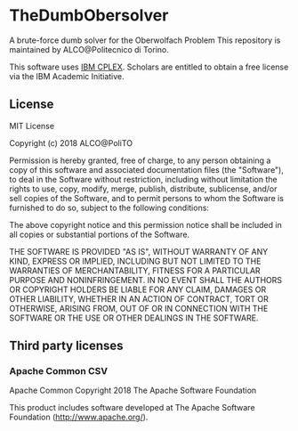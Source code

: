 # TheDumbObersolver
A brute-force dumb solver for the Oberwolfach Problem
This repository is maintained by ALCO@Politecnico di Torino.

This software uses [IBM CPLEX](https://developer.ibm.com/academic/). Scholars are entitled to obtain a free license via the IBM Academic Initiative.

## License

MIT License

Copyright (c) 2018 ALCO@PoliTO

Permission is hereby granted, free of charge, to any person obtaining a copy
of this software and associated documentation files (the "Software"), to deal
in the Software without restriction, including without limitation the rights
to use, copy, modify, merge, publish, distribute, sublicense, and/or sell
copies of the Software, and to permit persons to whom the Software is
furnished to do so, subject to the following conditions:

The above copyright notice and this permission notice shall be included in all
copies or substantial portions of the Software.

THE SOFTWARE IS PROVIDED "AS IS", WITHOUT WARRANTY OF ANY KIND, EXPRESS OR
IMPLIED, INCLUDING BUT NOT LIMITED TO THE WARRANTIES OF MERCHANTABILITY,
FITNESS FOR A PARTICULAR PURPOSE AND NONINFRINGEMENT. IN NO EVENT SHALL THE
AUTHORS OR COPYRIGHT HOLDERS BE LIABLE FOR ANY CLAIM, DAMAGES OR OTHER
LIABILITY, WHETHER IN AN ACTION OF CONTRACT, TORT OR OTHERWISE, ARISING FROM,
OUT OF OR IN CONNECTION WITH THE SOFTWARE OR THE USE OR OTHER DEALINGS IN THE
SOFTWARE.

## Third party licenses

### Apache Common CSV
Apache Common
Copyright 2018 The Apache Software Foundation

This product includes software developed at
The Apache Software Foundation (http://www.apache.org/).
